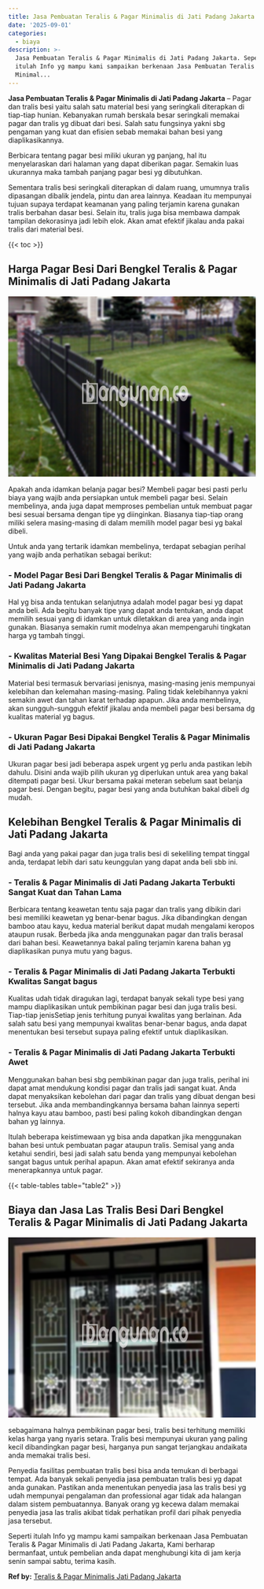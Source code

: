 ```yaml
---
title: Jasa Pembuatan Teralis & Pagar Minimalis di Jati Padang Jakarta
date: '2025-09-01'
categories:
  - biaya
description: >-
  Jasa Pembuatan Teralis & Pagar Minimalis di Jati Padang Jakarta. Seperti
  itulah Info yg mampu kami sampaikan berkenaan Jasa Pembuatan Teralis & Pagar
  Minimal...
---
```


**Jasa Pembuatan Teralis & Pagar Minimalis di Jati Padang Jakarta** – Pagar dan tralis besi yaitu salah satu material besi yang seringkali diterapkan di tiap-tiap hunian. Kebanyakan rumah berskala besar seringkali memakai pagar dan tralis yg dibuat dari besi. Salah satu fungsinya yakni sbg pengaman yang kuat dan efisien sebab memakai bahan besi yang diaplikasikannya.

Berbicara tentang pagar besi miliki ukuran yg panjang, hal itu menyelaraskan dari halaman yang dapat diberikan pagar. Semakin luas ukurannya maka tambah panjang pagar besi yg dibutuhkan.

Sementara tralis besi seringkali diterapkan di dalam ruang, umumnya tralis dipasangan dibalik jendela, pintu dan area lainnya. Keadaan itu mempunyai tujuan supaya terdapat keamanan yang paling terjamin karena gunakan tralis berbahan dasar besi. Selain itu, tralis juga bisa membawa dampak tampilan dekorasinya jadi lebih elok. Akan amat efektif jikalau anda pakai tralis dari material besi.

{{< toc >}}

## Harga Pagar Besi Dari Bengkel Teralis & Pagar Minimalis di Jati Padang Jakarta

![Jasa Pembuatan Teralis & Pagar Minimalis di Jati Padang Jakarta](/images/pagar-minimalis-murah-12.png)

Apakah anda idamkan belanja pagar besi? Membeli pagar besi pasti perlu biaya yang wajib anda persiapkan untuk membeli pagar besi. Selain membelinya, anda juga dapat memproses pembelian untuk membuat pagar besi sesuai bersama dengan tipe yg diinginkan. Biasanya tiap-tiap orang miliki selera masing-masing di dalam memilih model pagar besi yg bakal dibeli.

Untuk anda yang tertarik idamkan membelinya, terdapat sebagian perihal yang wajib anda perhatikan sebagai berikut:
### \- Model Pagar Besi Dari Bengkel Teralis & Pagar Minimalis di Jati Padang Jakarta

Hal yg bisa anda tentukan selanjutnya adalah model pagar besi yg dapat anda beli. Ada begitu banyak tipe yang dapat anda tentukan, anda dapat memilih sesuai yang di idamkan untuk diletakkan di area yang anda ingin gunakan. Biasanya semakin rumit modelnya akan mempengaruhi tingkatan harga yg tambah tinggi.

### \- Kwalitas Material Besi Yang Dipakai Bengkel Teralis & Pagar Minimalis di Jati Padang Jakarta

Material besi termasuk bervariasi jenisnya, masing-masing jenis mempunyai kelebihan dan kelemahan masing-masing. Paling tidak kelebihannya yakni semakin awet dan tahan karat terhadap apapun. Jika anda membelinya, akan sungguh-sungguh efektif jikalau anda membeli pagar besi bersama dg kualitas material yg bagus.

### \- Ukuran Pagar Besi Dipakai Bengkel Teralis & Pagar Minimalis di Jati Padang Jakarta

Ukuran pagar besi jadi beberapa aspek urgent yg perlu anda pastikan lebih dahulu. Disini anda wajib pilih ukuran yg diperlukan untuk area yang bakal ditempati pagar besi. Ukur bersama pakai meteran sebelum saat belanja pagar besi. Dengan begitu, pagar besi yang anda butuhkan bakal dibeli dg mudah.

## Kelebihan Bengkel Teralis & Pagar Minimalis di Jati Padang Jakarta

Bagi anda yang pakai pagar dan juga tralis besi di sekeliling tempat tinggal anda, terdapat lebih dari satu keunggulan yang dapat anda beli sbb ini.

### \- Teralis & Pagar Minimalis di Jati Padang Jakarta Terbukti Sangat Kuat dan Tahan Lama

Berbicara tentang keawetan tentu saja pagar dan tralis yang dibikin dari besi memiliki keawetan yg benar-benar bagus. Jika dibandingkan dengan bamboo atau kayu, kedua material berikut dapat mudah mengalami keropos ataupun rusak. Berbeda jika anda menggunakan pagar dan tralis berasal dari bahan besi. Keawetannya bakal paling terjamin karena bahan yg diaplikasikan punya mutu yang bagus.

### \- Teralis & Pagar Minimalis di Jati Padang Jakarta Terbukti Kwalitas Sangat bagus

Kualitas udah tidak diragukan lagi, terdapat banyak sekali type besi yang mampu diaplikasikan untuk pembikinan pagar besi dan juga tralis besi. Tiap-tiap jenisSetiap jenis terhitung punyai kwalitas yang berlainan. Ada salah satu besi yang mempunyai kwalitas benar-benar bagus, anda dapat menentukan besi tersebut supaya paling efektif untuk diaplikasikan.

### \- Teralis & Pagar Minimalis di Jati Padang Jakarta Terbukti Awet

Menggunakan bahan besi sbg pembikinan pagar dan juga tralis, perihal ini dapat amat mendukung kondisi pagar dan tralis jadi sangat kuat. Anda dapat menyaksikan kebolehan dari pagar dan tralis yang dibuat dengan besi tersebut. Jika anda membandingkannya bersama bahan lainnya seperti halnya kayu atau bamboo, pasti besi paling kokoh dibandingkan dengan bahan yg lainnya.

Itulah beberapa keistimewaan yg bisa anda dapatkan jika menggunakan bahan besi untuk pembuatan pagar ataupun tralis. Semisal yang anda ketahui sendiri, besi jadi salah satu benda yang mempunyai kebolehan sangat bagus untuk perihal apapun. Akan amat efektif sekiranya anda menerapkannya untuk pagar.

{{< table-tables table="table2" >}}

## Biaya dan Jasa Las Tralis Besi Dari Bengkel Teralis & Pagar Minimalis di Jati Padang Jakarta

![Jasa Pembuatan Teralis & Pagar Minimalis di Jati Padang Jakarta](/images/teralis-minimalis-murah-19.png)

sebagaimana halnya pembikinan pagar besi, tralis besi terhitung memiliki kelas harga yang nyaris setara. Tralis besi mempunyai ukuran yang paling kecil dibandingkan pagar besi, harganya pun sangat terjangkau andaikata anda memakai tralis besi.

Penyedia fasilitas pembuatan tralis besi bisa anda temukan di berbagai tempat. Ada banyak sekali penyedia jasa pembuatan tralis besi yg dapat anda gunakan. Pastikan anda menentukan penyedia jasa las tralis besi yg udah mempunyai pengalaman dan professional agar tidak ada halangan dalam sistem pembuatannya. Banyak orang yg kecewa dalam memakai penyedia jasa las tralis akibat tidak perhatikan profil dari pihak penyedia jasa tersebut.

Seperti itulah Info yg mampu kami sampaikan berkenaan Jasa Pembuatan Teralis & Pagar Minimalis di Jati Padang Jakarta, Kami berharap bermanfaat, untuk pembelian anda dapat menghubungi kita di jam kerja senin sampai sabtu, terima kasih.

**Ref by:** [Teralis & Pagar Minimalis Jati Padang Jakarta](https://id.wikipedia.org/wiki/Teralis)
